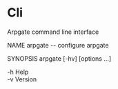 # Cli
Arpgate command line interface


NAME
     arpgate -- configure arpgate

SYNOPSIS
     arpgate [-hv] [options ...]


-h Help <br>
-v Version


